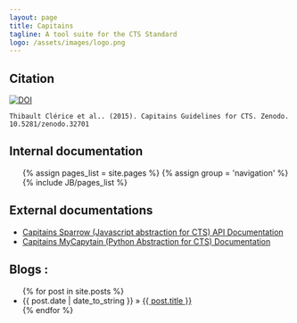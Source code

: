```yaml
---
layout: page
title: Capitains
tagline: A tool suite for the CTS Standard
logo: /assets/images/logo.png
---
```


## Citation

[![DOI](https://zenodo.org/badge/doi/10.5281/zenodo.32701.svg)](http://dx.doi.org/10.5281/zenodo.32701)

`Thibault Clérice et al.. (2015). Capitains Guidelines for CTS. Zenodo. 10.5281/zenodo.32701`

## Internal documentation 

<ul>
{% assign pages_list = site.pages %}
{% assign group = 'navigation' %}
{% include JB/pages_list %}
</ul>

## External documentations

- [Capitains Sparrow (Javascript abstraction for CTS) API Documentation](http://capitains.github.io/Sparrow)
- [Capitains MyCapytain (Python Abstraction for CTS) Documentation](http://mycapytain.readthedocs.org/)

## Blogs :

<ul class="posts">
  {% for post in site.posts %}
    <li><span>{{ post.date | date_to_string }}</span> &raquo; <a href="{{ BASE_PATH }}{{ post.url }}">{{ post.title }}</a></li>
  {% endfor %}
</ul>